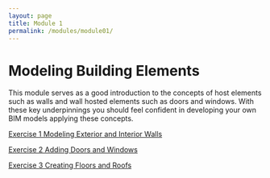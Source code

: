 ```yaml
---
layout: page
title: Module 1
permalink: /modules/module01/
---
```



# Modeling Building Elements

This module serves as a good introduction to the concepts of host
elements such as walls and wall hosted elements such as doors and
windows. With these key underpinnings you should feel confident in
developing your own BIM models applying these concepts.

[Exercise 1 Modeling Exterior and Interior Walls](exercise1)

[Exercise 2 Adding Doors and Windows](exercise2)

[Exercise 3 Creating Floors and Roofs](exercise3)

